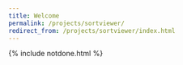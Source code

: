 ```yaml
---
title: Welcome
permalink: /projects/sortviewer/
redirect_from: /projects/sortviewer/index.html
---
```

{% include notdone.html %}
